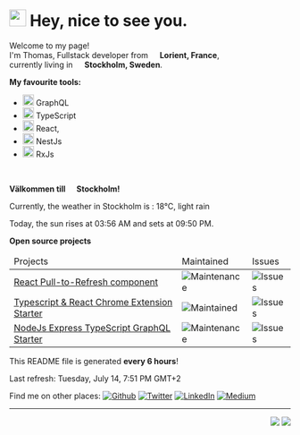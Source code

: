 <h1><img src="https://emojis.slackmojis.com/emojis/images/1531849430/4246/blob-sunglasses.gif?1531849430" width="30"/> Hey, nice to see you.</h1>


<p>Welcome to my page! </br> I'm Thomas, Fullstack developer from <img src="https://image.flaticon.com/icons/svg/197/197560.svg" width="13"/> <b>Lorient, France</b>,</br>currently living in <img src="https://image.flaticon.com/icons/svg/197/197564.svg" width="13"/> <b>Stockholm, Sweden</b>. </p>

<p><b>My favourite tools:</b></p>
<ul>
<li><img src="https://upload.wikimedia.org/wikipedia/commons/thumb/1/17/GraphQL_Logo.svg/1024px-GraphQL_Logo.svg.png" width="20"/> GraphQL</li>
<li><img src="https://cdn.iconscout.com/icon/free/png-512/typescript-1174965.png" width="20"/> TypeScript</li>
<li><img src="https://cdn4.iconfinder.com/data/icons/logos-3/600/React.js_logo-512.png" width="20"/> React, </li>
<li><img src="https://seeklogo.com/images/N/nestjs-logo-09342F76C0-seeklogo.com.png" width="20"/> NestJs</li>
<li><img src="https://cdn.worldvectorlogo.com/logos/rxjs-1.svg" width="20"/> RxJs</li>
</ul>
</br>
<p><b>Välkommen till <img src="https://image.flaticon.com/icons/svg/197/197564.svg" width="13"/> Stockholm!</b></p>
<p>Currently, the weather in Stockholm is : 18°C, light rain</p>
<p>Today, the sun rises at 03:56 AM and sets at 09:50 PM.</p>

<p><b>Open source projects</b></p>
<table>
  <thead>
    <tr>
      <td>Projects</td>
      <td>Maintained</td>
      <td>Issues</td>
    </tr>
  </thead>
  <tbody>
    <tr>
	    <td><a href="https://github.com/thmsgbrt/react-simple-pull-to-refresh">React Pull-to-Refresh component</a></td>
      <td><img alt="Maintenance" src="https://img.shields.io/badge/%20-Yes-brightgreen" target="_blank" /></td>
      <td><img alt="Issues" src="https://img.shields.io/github/issues/thmsgbrt/react-simple-pull-to-refresh"/></td>
    </tr>
	  <tr>
		  <td><a href="https://github.com/thmsgbrt/nodejs-typescript-express-apollo-graphql-starter">Typescript & React Chrome Extension Starter</a></td>
      <td><img alt="Maintained" src="https://img.shields.io/badge/%20-Yes-brightgreen" target="_blank" /></td>
      <td><img alt="Issues" src="https://img.shields.io/github/issues/thmsgbrt/nodejs-typescript-express-apollo-graphql-starter"/></td>
    </tr>
		<tr>
			<td><a href="https://github.com/thmsgbrt/nodejs-typescript-express-apollo-graphql-starter">NodeJs Express TypeScript GraphQL Starter</a></td>
      <td><img alt="Maintenance" src="https://img.shields.io/badge/%20-Yes-brightgreen" target="_blank" /></td>
      <td><img alt="Issues" src="https://img.shields.io/github/issues/thmsgbrt/nodejs-typescript-express-apollo-graphql-starter"/></td>
    </tr>
  </tbody>
</table>








</hr>

<p>This README file is generated <b>every 6 hours</b>!</p>
<p>Last refresh: Tuesday, July 14, 7:51 PM GMT+2</p>


Find me on other places:
[![Github](https://img.shields.io/github/followers/thmsgbrt.svg?label=GitHub&style=social)](https://github.com/thmsgbrt) [![Twitter](https://img.shields.io/twitter/follow/Guibz16?label=Twitter&style=social)](https://twitter.com/Guibz16) [![LinkedIn](https://img.shields.io/badge/LinkedIn-My_Resume-__?style=social&logo=LinkedIn)](https://www.linkedin.com/in/thomas-guibert) [![Medium](https://img.shields.io/badge/Medium-My_Stories-__?style=social&logo=Medium)](https://medium.com/@th.guibert)


------------
<p align="right">
<img src="https://github.com/thmsgbrt/thmsgbrt/workflows/README%20build/badge.svg" /> <a href="https://github.com/thmsgbrt"><img src="https://visitor-badge.glitch.me/badge?page_id=thmsgbrt.thmsgbrt" /></a>
</p>

